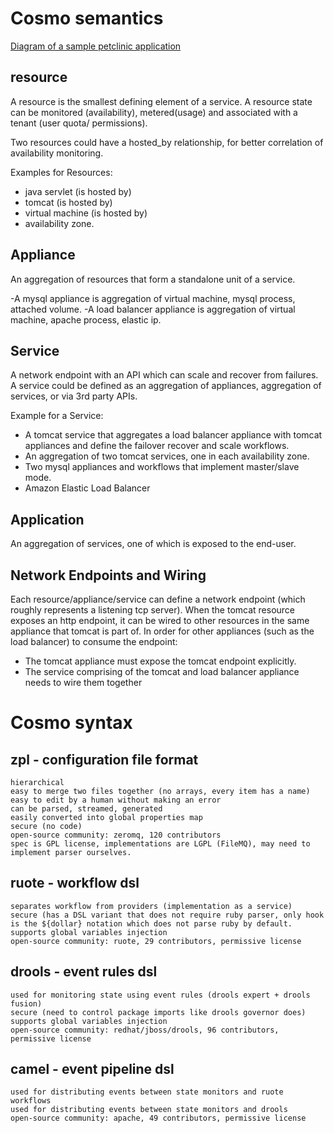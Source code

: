 Cosmo semantics
===============

[Diagram of a sample petclinic application](http://prezi.com/umc6y1rhco_i/cosmo-semantics/?kw=view-umc6y1rhco_i&rc=ref-37008791)

resource
--------
A resource is the smallest defining element of a service. 
A resource state can be monitored (availability), metered(usage) and associated with a tenant (user quota/ permissions).

Two resources could have a hosted_by relationship, for better correlation of availability monitoring.

Examples for Resources:
- java servlet (is hosted by)
- tomcat (is hosted by) 
- virtual machine (is hosted by)
- availability zone.

Appliance
---------
An aggregation of resources that form a standalone unit of a service.

-A mysql appliance is aggregation of virtual machine, mysql process, attached volume.
-A load balancer appliance is aggregation of virtual machine, apache process, elastic ip.

Service
-------
A network endpoint with an API which can scale and recover from failures. 
A service could be defined as an aggregation of appliances, aggregation of services, or via 3rd party APIs.

Example for a Service:
- A tomcat service that aggregates a load balancer appliance with tomcat appliances and define the failover recover and scale workflows.
- An aggregation of two tomcat services, one in each availability zone.
- Two mysql appliances and workflows that implement master/slave mode.
- Amazon Elastic Load Balancer

Application
------------
An aggregation of services, one of which is exposed to the end-user.

Network Endpoints and Wiring
----------------------------
Each resource/appliance/service can define a network endpoint (which roughly represents a listening tcp server). 
When the tomcat resource exposes an http endpoint, it can be wired to other resources in the same appliance that tomcat is part of. 
In order for other appliances (such as the load balancer) to consume the endpoint:
- The tomcat appliance must expose the tomcat endpoint explicitly. 
- The service comprising of the tomcat and load balancer appliance needs to wire them together


Cosmo syntax
============
zpl - configuration file format
-------------------------------
    hierarchical
    easy to merge two files together (no arrays, every item has a name)
    easy to edit by a human without making an error
    can be parsed, streamed, generated
    easily converted into global properties map
    secure (no code)
    open-source community: zeromq, 120 contributors
    spec is GPL license, implementations are LGPL (FileMQ), may need to implement parser ourselves.

ruote - workflow dsl
--------------------
    separates workflow from providers (implementation as a service)
    secure (has a DSL variant that does not require ruby parser, only hook is the ${dollar} notation which does not parse ruby by default.
    supports global variables injection
    open-source community: ruote, 29 contributors, permissive license

drools - event rules dsl 
------------------------
    used for monitoring state using event rules (drools expert + drools fusion)
    secure (need to control package imports like drools governor does)
    supports global variables injection     
    open-source community: redhat/jboss/drools, 96 contributors, permissive license

camel - event pipeline dsl
--------------------------
    used for distributing events between state monitors and ruote workflows
    used for distributing events between state monitors and drools
    open-source community: apache, 49 contributors, permissive license
